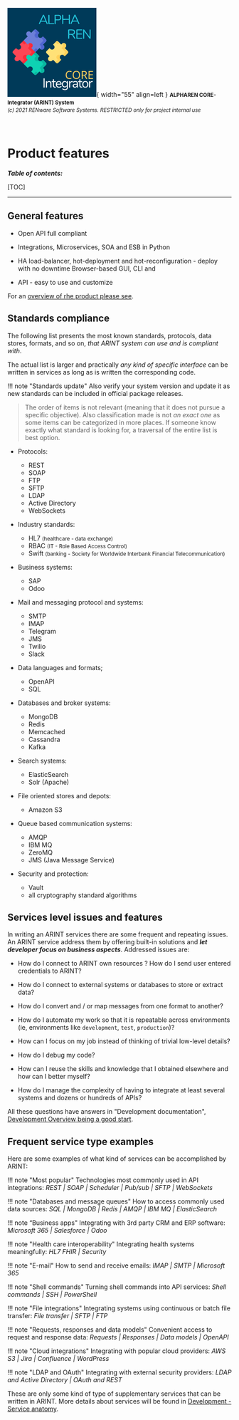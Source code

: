 ![arint_logo](../pictures/arint_logo.png){ width="55" align=left }
<small markdown>**ALPHAREN CORE-Integrator (ARINT) System**<br>
*(c) 2021 RENware Software Systems. RESTRICTED only for project internal use*
</small><br><br><br>


# Product features


***Table of contents:***

[TOC]

***




## General features

* Open API full compliant

* Integrations, Microservices, SOA and ESB in Python

* HA load-balancer, hot-deployment and hot-reconfiguration - deploy with no downtime
Browser-based GUI, CLI and

* API - easy to use and customize

For an [overview of rhe product please see](./130.02-Overview.md).




## Standards compliance

The following list presents the most known standards, protocols, data stores, formats, and so on, *that ARINT system can use and is compliant with*.

The actual list is larger and practically *any kind of specific interface* can be written in services as long as is written the corresponding code.

!!! note "Standards update"
    Also verify your system version and update it as new standards can be included in official package releases.

>The order of items is not relevant (meaning that it does not pursue a specific objective). Also classification made is not *an exact one* as some items can be categorized in more places. If someone know exactly what standard is looking for, a traversal of the entire list is best option.


* Protocols:
    * REST
    * SOAP
    * FTP
    * SFTP
    * LDAP
    * Active Directory
    * WebSockets

* Industry standards:
    * HL7 <small>(healthcare - data exchange)</small>
    * RBAC <small>(IT - Role Based Access Control)</small>
    * Swift <small>(banking - Society for Worldwide Interbank Financial Telecommunication)</small>

* Business systems:
    * SAP
    * Odoo

* Mail and messaging protocol and systems:
    * SMTP
    * IMAP
    * Telegram
    * JMS
    * Twilio
    * Slack

* Data languages and formats;
    * OpenAPI
    * SQL

* Databases and broker systems:
    * MongoDB
    * Redis
    * Memcached
    * Cassandra
    * Kafka

* Search systems:
    * ElasticSearch
    * Solr (Apache)

* File oriented stores and depots:
    * Amazon S3

* Queue based communication systems:
    * AMQP
    * IBM MQ
    * ZeroMQ
    * JMS (Java Message Service)

* Security and protection:
    * Vault
    * all cryptography standard algorithms




## Services level issues and features

In writing an ARINT services there are some frequent and repeating issues. An ARINT service address them by offering built-in solutions and ***let developer focus on business aspects***. Addressed issues are:

* How do I connect to ARINT own resources ? How do I send user entered credentials to ARINT?

* How do I connect to external systems or databases to store or extract data?

* How do I convert and / or map messages from one format to another?

* How do I automate my work so that it is repeatable across environments (ie, environments like `development`, `test`, `production`)?

* How can I focus on my job instead of thinking of trivial low-level details?

* How do I debug my code?

* How can I reuse the skills and knowledge that I obtained elsewhere and how can I better myself?

* How do I manage the complexity of having to integrate at least several systems and dozens or hundreds of APIs?

All these questions have answers in "Development documentation", [Development Overview being a good start](./120-CPTS-Development_overview.md).




## Frequent service type examples

Here are some examples of what kind of services can be accomplished by ARINT:


!!! note "Most popular"
    Technologies most commonly used in API integrations: *REST | SOAP | Scheduler | Pub/sub | SFTP | WebSockets*

!!! note "Databases and message queues"
    How to access commonly used data sources: *SQL | MongoDB | Redis | AMQP | IBM MQ | ElasticSearch*

!!! note “Business apps"
    Integrating with 3rd party CRM and ERP software: *Microsoft 365 | Salesforce | Odoo*

!!! note "Health care interoperability"
    Integrating health systems meaningfully: *HL7 FHIR | Security*

!!! note "E-mail"
    How to send and receive emails: *IMAP | SMTP | Microsoft 365*

!!! note "Shell commands"
    Turning shell commands into API services: *Shell commands | SSH | PowerShell*

!!! note "File integrations"
    Integrating systems using continuous or batch file transfer: *File transfer | SFTP | FTP*

!!! note "Requests, responses and data models"
    Convenient access to request and response data: *Requests | Responses | Data models | OpenAPI*

!!! note "Cloud integrations"
    Integrating with popular cloud providers: *AWS S3 | Jira | Confluence | WordPress*

!!! note "LDAP and OAuth"
    Integrating with external security providers: *LDAP and Active Directory | OAuth and REST*

These are only some kind of type of supplementary services that can be written in ARINT. More details about services will be found in [Development - Service anatomy](./120-CPTS-service-anatomy.md).
 




